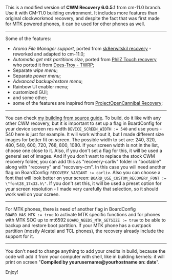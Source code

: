 This is a modified version of **CWM Recovery 6.0.5.1** from cm-11.0 branch. Use it with CM-11.0 building environment.
It includes more features than original clockworkmod recovery, and despite the fact that was first made for MTK powered phones, it can be used for other phones as well.

____

Some of the features:
- *Aroma File Manager support*, ported from [sk8erwitskil recovery](https://github.com/sk8erwitskil) - reworked and adapted to cm-11.0;
- *Automatic get mtk partitions size*, ported from [PhilZ Touch recovery](https://github.com/PhilZ-cwm6/philz_touch_cwm6) who ported it from [Dees-Troy - TWRP](https://github.com/TeamWin/Team-Win-Recovery-Project);
- Separate *wipe menu*;
- Separate *power menu*;
- *Advanced backup/restore menu*;
- Rainbow UI enabler menu;
- customized GUI;
- and some other;
- some of the features are inspired from [ProjectOpenCannibal Recovery](https://github.com/ProjectOpenCannibal/android_bootable_recovery);

____

You can check [my building from source guide](http://forum.xda-developers.com/android/development/guide-how-to-build-cwm-based-recovery-t2973804).
To build, do it like with any other CWM recovery, but it is important to set up a flag in BoardConfig for your device screen res width `DEVICE_SCREEN_WIDTH := 540` and use yours - 540 here is just for example. It will work without it, but I made different size images for better fit on screen. The possible width to set are: 240, 320, 480, 540, 600, 720, 768, 800, 1080. If your screen width is not in the list, choose one close to it. Also, if you don't set a flag for this, it will be used a general set of images. And if you don't want to replace the stock CWM recovery folder, you can add this as "recovery-carliv" folder in "bootable" along with "recovery" and "recovery-cm". In this case you will need another flag on BoardConfig: `RECOVERY_VARIANT := carliv`.
Also you can choose a font that will look better on your screen: `BOARD_USE_CUSTOM_RECOVERY_FONT := \"font28_17x33.h\"`. If you don't set this, it will be used a preset option for your screen resolution - I made very carefully that selection, so it should work well on your screen.

_____

For MTK phones, there is need of another flag in BoardConfig `BOARD_HAS_MTK := true` to activate MTK specific functions and for phones with MTK SOC up to mt6592 `BOARD_NEEDS_MTK_GETSIZE := true` to be able to backup and restore boot partition. 
If your MTK phone has a custpack partition (mostly Alcatel and TCL phones), the recovery already include the support for it.

____

You don't need to change anything to add your credits in build, because the code will add it from your computer with shell, like in building kernels: it will print on screen "**Compiled by yourusername@yourhostname on: date**".

Enjoy!
